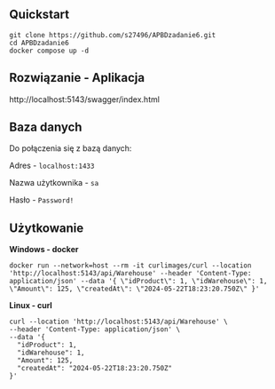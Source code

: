 ﻿## Quickstart

```shell
git clone https://github.com/s27496/APBDzadanie6.git
cd APBDzadanie6
docker compose up -d
```

## Rozwiązanie - Aplikacja

http://localhost:5143/swagger/index.html

## Baza danych

Do połączenia się z bazą danych:

Adres - `localhost:1433`

Nazwa użytkownika - `sa`

Hasło - `Password!`

## Użytkowanie

**Windows - docker**
```shell
docker run --network=host --rm -it curlimages/curl --location 'http://localhost:5143/api/Warehouse' --header 'Content-Type: application/json' --data '{ \"idProduct\": 1, \"idWarehouse\": 1, \"Amount\": 125, \"createdAt\": \"2024-05-22T18:23:20.750Z\" }'
```

**Linux - curl**
```shell
curl --location 'http://localhost:5143/api/Warehouse' \
--header 'Content-Type: application/json' \
--data '{
  "idProduct": 1,
  "idWarehouse": 1,
  "Amount": 125,
  "createdAt": "2024-05-22T18:23:20.750Z"
}'
```
